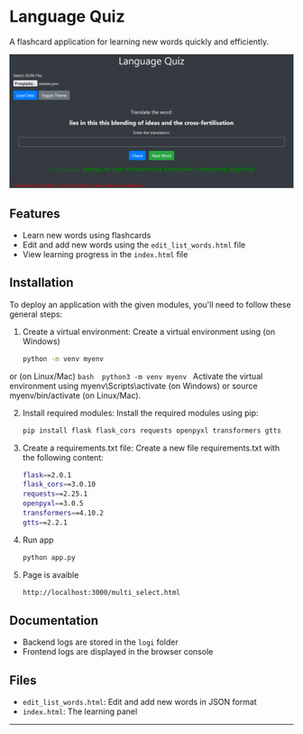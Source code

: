# Language Quiz

A flashcard application for learning new words quickly and efficiently.

![Language Quiz](https://raw.githubusercontent.com/mateusz-kacpura/fiszki/main/img/Language%20Quiz.png)

## Features

- Learn new words using flashcards
- Edit and add new words using the `edit_list_words.html` file
- View learning progress in the `index.html` file

## Installation

To deploy an application with the given modules, you'll need to follow these general steps:

1. Create a virtual environment:
Create a virtual environment using (on Windows) 
    ```bash
    python -m venv myenv
    ``` 
or (on Linux/Mac)
    ```bash 
    python3 -m venv myenv
    ```
Activate the virtual environment using myenv\Scripts\activate (on Windows) or source myenv/bin/activate (on Linux/Mac).

2. Install required modules:
Install the required modules using pip:
    ```bash
    pip install flask flask_cors requests openpyxl transformers gtts
    ```

3. Create a requirements.txt file:
Create a new file requirements.txt with the following content:
    ```bash 
    flask==2.0.1
    flask_cors==3.0.10
    requests==2.25.1
    openpyxl==3.0.5
    transformers==4.10.2
    gtts==2.2.1
    ```

4. Run app
    ```bash 
    python app.py
    ```

5. Page is avaible
    ```bash
    http://localhost:3000/multi_select.html
    ```

## Documentation

- Backend logs are stored in the `logi` folder
- Frontend logs are displayed in the browser console

## Files

- `edit_list_words.html`: Edit and add new words in JSON format
- `index.html`: The learning panel

---
